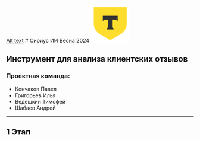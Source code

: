 [Alt text](https://github.com/z1nex-1/Sirius_AI/blob/main/img/logo1.png)  # Сириус ИИ Весна 2024 ![Alt text](https://github.com/z1nex-1/Sirius_AI/blob/main/img/logo2.png)
## Инструмент для анализа клиентских отзывов
### Проектная команда: 
 + Кончаков Павел
 + Григорьев Илья
 + Ведешкин Тимофей
 + Шабаев Андрей
 _____
## 1 Этап
